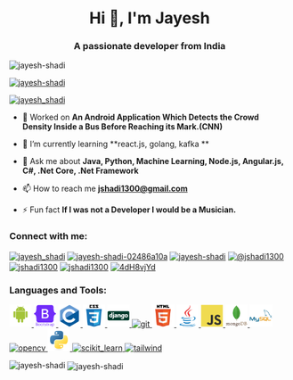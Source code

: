 <h1 align="center">Hi 👋, I'm Jayesh</h1>
<h3 align="center">A passionate developer from India</h3>

<p align="left"> <img src="https://komarev.com/ghpvc/?username=jayesh-shadi&label=Profile%20views&color=0e75b6&style=flat" alt="jayesh-shadi" /> </p>

<p align="left"> <a href="https://github.com/ryo-ma/github-profile-trophy"><img src="https://github-profile-trophy.vercel.app/?username=jayesh-shadi" alt="jayesh-shadi" /></a> </p>

<p align="left"> <a href="https://twitter.com/jayesh_shadi" target="blank"><img src="https://img.shields.io/twitter/follow/jayesh_shadi?logo=twitter&style=for-the-badge" alt="jayesh_shadi" /></a> </p>

- 🔭 Worked on **An Android Application Which Detects the Crowd Density Inside a Bus Before Reaching its Mark.(CNN)**

- 🌱 I’m currently learning **react.js, golang, kafka **

- 💬 Ask me about **Java, Python, Machine Learning, Node.js, Angular.js, C#, .Net Core, .Net Framework**

- 📫 How to reach me **jshadi1300@gmail.com**

- ⚡ Fun fact **If I was not a Developer I would be a Musician.**

<h3 align="left">Connect with me:</h3>
<p align="left">
<a href="https://twitter.com/jayesh_shadi" target="blank"><img align="center" src="https://raw.githubusercontent.com/rahuldkjain/github-profile-readme-generator/master/src/images/icons/Social/twitter.svg" alt="jayesh_shadi" height="30" width="40" /></a>
<a href="https://linkedin.com/in/jayesh-shadi-02486a10a" target="blank"><img align="center" src="https://raw.githubusercontent.com/rahuldkjain/github-profile-readme-generator/master/src/images/icons/Social/linked-in-alt.svg" alt="jayesh-shadi-02486a10a" height="30" width="40" /></a>
<a href="https://stackoverflow.com/users/jayesh-shadi" target="blank"><img align="center" src="https://raw.githubusercontent.com/rahuldkjain/github-profile-readme-generator/master/src/images/icons/Social/stack-overflow.svg" alt="jayesh-shadi" height="30" width="40" /></a>
<a href="https://medium.com/@jshadi1300" target="blank"><img align="center" src="https://raw.githubusercontent.com/rahuldkjain/github-profile-readme-generator/master/src/images/icons/Social/medium.svg" alt="@jshadi1300" height="30" width="40" /></a>
<a href="https://www.hackerrank.com/jshadi1300" target="blank"><img align="center" src="https://raw.githubusercontent.com/rahuldkjain/github-profile-readme-generator/master/src/images/icons/Social/hackerrank.svg" alt="jshadi1300" height="30" width="40" /></a>
<a href="https://www.leetcode.com/jshadi1300" target="blank"><img align="center" src="https://raw.githubusercontent.com/rahuldkjain/github-profile-readme-generator/master/src/images/icons/Social/leet-code.svg" alt="jshadi1300" height="30" width="40" /></a>
<a href="https://discord.gg/4dH8vjYd" target="blank"><img align="center" src="https://raw.githubusercontent.com/rahuldkjain/github-profile-readme-generator/master/src/images/icons/Social/discord.svg" alt="4dH8vjYd" height="30" width="40" /></a>
</p>

<h3 align="left">Languages and Tools:</h3>
<p align="left"> <a href="https://developer.android.com" target="_blank"> <img src="https://raw.githubusercontent.com/devicons/devicon/master/icons/android/android-original-wordmark.svg" alt="android" width="40" height="40"/> </a> <a href="https://getbootstrap.com" target="_blank"> <img src="https://raw.githubusercontent.com/devicons/devicon/master/icons/bootstrap/bootstrap-plain-wordmark.svg" alt="bootstrap" width="40" height="40"/> </a> <a href="https://www.cprogramming.com/" target="_blank"> <img src="https://raw.githubusercontent.com/devicons/devicon/master/icons/c/c-original.svg" alt="c" width="40" height="40"/> </a> <a href="https://www.w3schools.com/css/" target="_blank"> <img src="https://raw.githubusercontent.com/devicons/devicon/master/icons/css3/css3-original-wordmark.svg" alt="css3" width="40" height="40"/> </a> <a href="https://www.djangoproject.com/" target="_blank"> <img src="https://raw.githubusercontent.com/devicons/devicon/master/icons/django/django-original.svg" alt="django" width="40" height="40"/> </a> <a href="https://git-scm.com/" target="_blank"> <img src="https://www.vectorlogo.zone/logos/git-scm/git-scm-icon.svg" alt="git" width="40" height="40"/> </a> <a href="https://www.w3.org/html/" target="_blank"> <img src="https://raw.githubusercontent.com/devicons/devicon/master/icons/html5/html5-original-wordmark.svg" alt="html5" width="40" height="40"/> </a> <a href="https://www.java.com" target="_blank"> <img src="https://raw.githubusercontent.com/devicons/devicon/master/icons/java/java-original.svg" alt="java" width="40" height="40"/> </a> <a href="https://developer.mozilla.org/en-US/docs/Web/JavaScript" target="_blank"> <img src="https://raw.githubusercontent.com/devicons/devicon/master/icons/javascript/javascript-original.svg" alt="javascript" width="40" height="40"/> </a> <a href="https://www.mongodb.com/" target="_blank"> <img src="https://raw.githubusercontent.com/devicons/devicon/master/icons/mongodb/mongodb-original-wordmark.svg" alt="mongodb" width="40" height="40"/> </a> <a href="https://www.mysql.com/" target="_blank"> <img src="https://raw.githubusercontent.com/devicons/devicon/master/icons/mysql/mysql-original-wordmark.svg" alt="mysql" width="40" height="40"/> </a> <a href="https://opencv.org/" target="_blank"> <img src="https://www.vectorlogo.zone/logos/opencv/opencv-icon.svg" alt="opencv" width="40" height="40"/> </a> <a href="https://www.python.org" target="_blank"> <img src="https://raw.githubusercontent.com/devicons/devicon/master/icons/python/python-original.svg" alt="python" width="40" height="40"/> </a> <a href="https://scikit-learn.org/" target="_blank"> <img src="https://upload.wikimedia.org/wikipedia/commons/0/05/Scikit_learn_logo_small.svg" alt="scikit_learn" width="40" height="40"/> </a> <a href="https://tailwindcss.com/" target="_blank"> <img src="https://www.vectorlogo.zone/logos/tailwindcss/tailwindcss-icon.svg" alt="tailwind" width="40" height="40"/> </a> </p>

<p><img align="left" src="https://github-readme-stats.vercel.app/api/top-langs?username=jayesh-shadi&show_icons=true&locale=en&layout=compact" alt="jayesh-shadi" /></p>

<p>&nbsp;<img align="center" src="https://github-readme-stats.vercel.app/api?username=jayesh-shadi&show_icons=true&locale=en" alt="jayesh-shadi" /></p>
